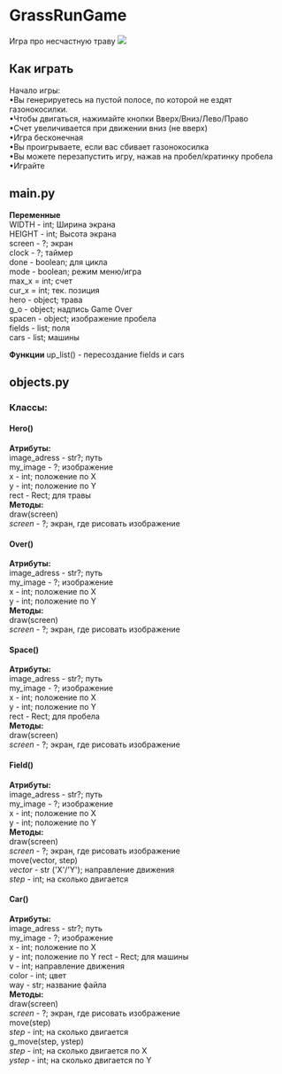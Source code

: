 # GrassRunGame  
Игра про несчастную траву 
![](https://drive.google.com/file/d/1zzjt0e-tZ-Z_0gj-OolD5Y31TlpAcX4f/view?usp=sharing)
## Как играть
  
Начало игры:  
•Вы генерируетесь на пустой полосе, по которой не ездят газонокосилки.  
•Чтобы двигаться, нажимайте кнопки Вверх/Вниз/Лево/Право  
•Счет увеличивается при движении вниз (не вверх)  
•Игра бесконечная   
•Вы проигрываете, если вас сбивает газонокосилка  
•Вы можете перезапустить игру, нажав на пробел/кратинку пробела  
•Играйте  
   
## main.py
   
**Переменные**   
WIDTH - int; Ширина экрана   
HEIGHT - int; Высота экрана   
screen - ?; экран  
clock - ?; таймер  
done - boolean; для цикла  
mode - boolean; режим меню/игра  
max_x = int; счет  
cur_x = int; тек. позиция  
hero  - object; трава   
g_o - object; надпись Game Over  
spacen - object; изображение пробела  
fields - list; поля  
cars - list; машины  
  
**Функции**
up_list() - пересоздание fields и cars

## objects.py  
### Классы:  
#### Hero()  
**Атрибуты:**   
image_adress - str?; путь  
my_image - ?; изображение  
x - int; положение по Х  
y - int; положение по Y   
rect - Rect;  для травы  
**Методы:**  
draw(screen)  
*screen* - ?; экран, где рисовать изображение  
  
#### Over()  
**Атрибуты:**    
image_adress - str?; путь  
my_image - ?; изображение  
x - int; положение по Х  
y - int; положение по Y  
**Методы:**   
draw(screen)  
*screen* - ?; экран, где рисовать изображение  
   
#### Space()      
**Атрибуты:**    
image_adress - str?; путь  
my_image - ?; изображение  
x - int; положение по Х  
y - int; положение по Y   
rect - Rect;  для пробела    
**Методы:**   
draw(screen)   
*screen* - ?; экран, где рисовать изображение   
   
#### Field()    
**Атрибуты:**   
image_adress - str?; путь  
my_image - ?; изображение  
x - int; положение по Х  
y - int; положение по Y   
**Методы:**   
draw(screen)   
*screen* - ?; экран, где рисовать изображение      
move(vector, step)  
*vector* -  str ('X'/'Y'); направление движения   
*step* - int; на сколько двигается   
 
#### Car()     
**Атрибуты:**   
image_adress - str?; путь  
my_image - ?; изображение  
x - int; положение по Х  
y - int; положение по Y 
rect - Rect;  для машины  
v - int; направление движения   
color - int; цвет   
way - str; название файла  
**Методы:**    
draw(screen)    
*screen* - ?; экран, где рисовать изображение    
move(step)  
*step* - int; на сколько двигается  
g_move(step, ystep)  
*step* - int; на сколько двигается по X   
*ystep* - int; на сколько двигается по Y  
